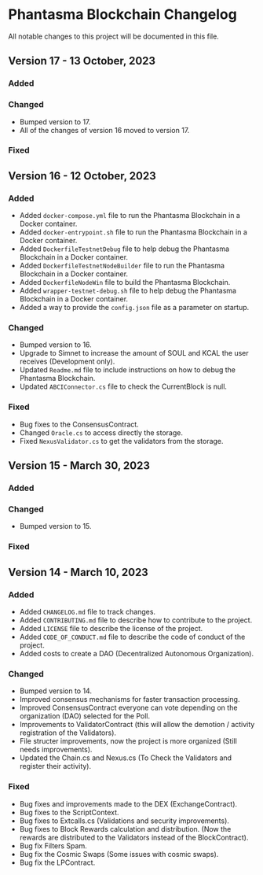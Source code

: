 # Phantasma Blockchain Changelog
All notable changes to this project will be documented in this file.

## Version 17 - 13 October, 2023
### Added

### Changed
- Bumped version to 17.
- All of the changes of version 16 moved to version 17.
### Fixed

## Version 16 - 12 October, 2023
### Added
- Added `docker-compose.yml` file to run the Phantasma Blockchain in a Docker container.
- Added `docker-entrypoint.sh` file to run the Phantasma Blockchain in a Docker container.
- Added `DockerfileTestnetDebug` file to help debug the Phantasma Blockchain in a Docker container.
- Added `DockerfileTestnetNodeBuilder` file to run the Phantasma Blockchain in a Docker container.
- Added `DockerfileNodeWin` file to build the Phantasma Blockchain.
- Added `wrapper-testnet-debug.sh` file to help debug the Phantasma Blockchain in a Docker container.
- Added a way to provide the `config.json` file as a parameter on startup.

### Changed
- Bumped version to 16.
- Upgrade to Simnet to increase the amount of SOUL and KCAL the user receives (Development only).
- Updated `Readme.md` file to include instructions on how to debug the Phantasma Blockchain.
- Updated `ABCIConnector.cs` file to check the CurrentBlock is null.

### Fixed
- Bug fixes to the ConsensusContract.
- Changed `Oracle.cs` to access directly the storage.
- Fixed `NexusValidator.cs` to get the validators from the storage.

## Version 15 - March 30, 2023
### Added

### Changed
- Bumped version to 15.

### Fixed


## Version 14 - March 10, 2023
### Added
- Added `CHANGELOG.md` file to track changes.
- Added `CONTRIBUTING.md` file to describe how to contribute to the project.
- Added `LICENSE` file to describe the license of the project.
- Added `CODE_OF_CONDUCT.md` file to describe the code of conduct of the project.
- Added costs to create a DAO (Decentralized Autonomous Organization).

### Changed
- Bumped version to 14.
- Improved consensus mechanisms for faster transaction processing.
- Improved ConsensusContract everyone can vote depending on the organization (DAO) selected for the Poll.
- Improvements to ValidatorContract (this will allow the demotion / activity registration of the Validators).
- File structer improvements, now the project is more organized (Still needs improvements).
- Updated the Chain.cs and Nexus.cs (To Check the Validators and register their activity).

### Fixed
- Bug fixes and improvements made to the DEX (ExchangeContract).
- Bug fixes to the ScriptContext.
- Bug fixes to Extcalls.cs (Validations and security improvements).
- Bug fixes to Block Rewards calculation and distribution. (Now the rewards are distributed to the Validators instead of the BlockContract).
- Bug fix Filters Spam.
- Bug fix the Cosmic Swaps (Some issues with cosmic swaps).
- Bug fix the LPContract.
